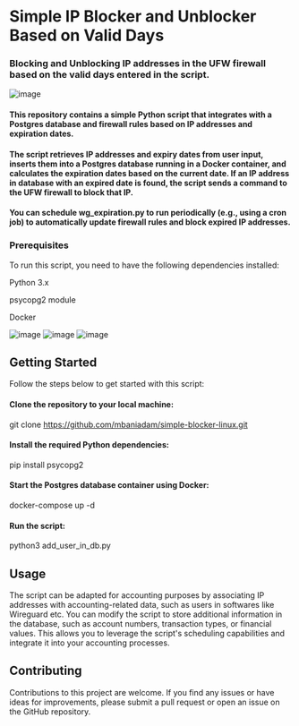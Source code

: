 # Simple IP Blocker and Unblocker Based on Valid Days

### Blocking and Unblocking IP addresses in the UFW firewall based on the valid days entered in the script.

![image](https://github.com/mbaniadam/simple-ufw-ip-blocker/assets/75830370/3080c9c4-4213-4787-b383-5847feeb33a0)

#### This repository contains a simple Python script that integrates with a Postgres database and firewall rules based on IP addresses and expiration dates.

#### The script retrieves IP addresses and expiry dates from user input, inserts them into a Postgres database running in a Docker container, and calculates the expiration dates based on the current date. If an IP address in database with an expired date is found, the script sends a command to the UFW firewall to block that IP.

#### You can schedule wg_expiration.py to run periodically (e.g., using a cron job) to automatically update firewall rules and block expired IP addresses.


### Prerequisites
To run this script, you need to have the following dependencies installed:

Python 3.x

psycopg2 module

Docker


![image](https://github.com/mbaniadam/simple-ufw-ip-blocker/assets/75830370/e95d2969-1ab7-41cd-920a-412c7d55a31a)
![image](https://github.com/mbaniadam/simple-ufw-ip-blocker/assets/75830370/d48fd8d8-9505-4b8d-8e05-a7dc40fe25dc)
![image](https://github.com/mbaniadam/simple-ufw-ip-blocker/assets/75830370/5cca7e62-e02f-42ae-807e-86d8d9623dfc)

## Getting Started
Follow the steps below to get started with this script:

#### Clone the repository to your local machine:
git clone https://github.com/mbaniadam/simple-blocker-linux.git

#### Install the required Python dependencies:
pip install psycopg2

#### Start the Postgres database container using Docker:
docker-compose up -d

#### Run the script:
python3 add_user_in_db.py


## Usage

The script can be adapted for accounting purposes by associating IP addresses with accounting-related data, such as users in softwares like Wireguard etc. You can modify the script to store additional information in the database, such as account numbers, transaction types, or financial values. This allows you to leverage the script's scheduling capabilities and integrate it into your accounting processes.


## Contributing

Contributions to this project are welcome. If you find any issues or have ideas for improvements, please submit a pull request or open an issue on the GitHub repository.
